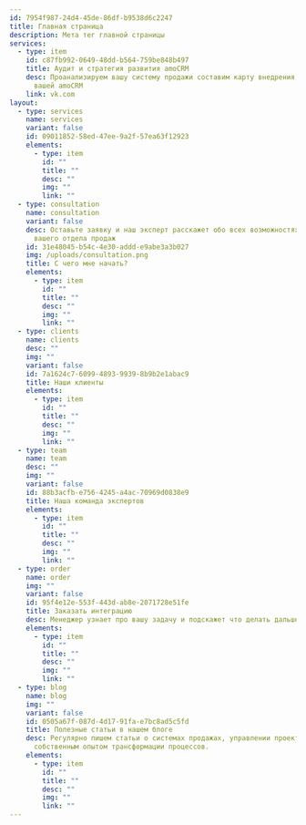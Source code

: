 ```yaml
---
id: 7954f987-24d4-45de-86df-b9538d6c2247
title: Главная страница
description: Мета тег главной страницы
services:
  - type: item
    id: c87fb992-0649-48dd-b564-759be848b497
    title: Аудит и стратегия развития amoCRM
    desc: Проанализируем вашу систему продажи составим карту внедрения или развития
      вашей amoCRM
    link: vk.com
layout:
  - type: services
    name: services
    variant: false
    id: 09011852-58ed-47ee-9a2f-57ea63f12923
    elements:
      - type: item
        id: ""
        title: ""
        desc: ""
        img: ""
        link: ""
  - type: consultation
    name: consultation
    variant: false
    desc: Оставьте заявку и наш эксперт расскажет обо всех возможностях развития
      вашего отдела продаж
    id: 31e48045-b54c-4e30-addd-e9abe3a3b027
    img: /uploads/consultation.png
    title: С чего мне начать?
    elements:
      - type: item
        id: ""
        title: ""
        desc: ""
        img: ""
        link: ""
  - type: clients
    name: clients
    desc: ""
    img: ""
    variant: false
    id: 7a1624c7-6099-4893-9939-8b9b2e1abac9
    title: Наши клиенты
    elements:
      - type: item
        id: ""
        title: ""
        desc: ""
        img: ""
        link: ""
  - type: team
    name: team
    desc: ""
    img: ""
    variant: false
    id: 88b3acfb-e756-4245-a4ac-70969d0838e9
    title: Наша команда экспертов
    elements:
      - type: item
        id: ""
        title: ""
        desc: ""
        img: ""
        link: ""
  - type: order
    name: order
    img: ""
    variant: false
    id: 95f4e12e-553f-443d-ab8e-2071728e51fe
    title: Заказать интеграцию
    desc: Менеджер узнает про вашу задачу и подскажет что делать дальше
    elements:
      - type: item
        id: ""
        title: ""
        desc: ""
        img: ""
        link: ""
  - type: blog
    name: blog
    img: ""
    variant: false
    id: 0505a67f-087d-4d17-91fa-e7bc8ad5c5fd
    title: Полезные статьи в нашем блоге
    desc: Регулярно пишем статьи о системах продажах, управлении проектами и делимся
      собственным опытом трансформации процессов.
    elements:
      - type: item
        id: ""
        title: ""
        desc: ""
        img: ""
        link: ""
---
```


